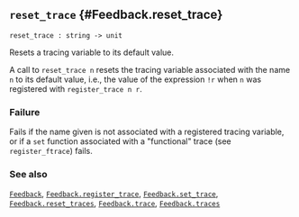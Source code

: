 ## `reset_trace` {#Feedback.reset_trace}


```
reset_trace : string -> unit
```



Resets a tracing variable to its default value.


A call to `reset_trace n` resets the tracing variable associated with
the name `n` to its default value, i.e., the value of the expression
`!r` when `n` was registered with `register_trace n r`.

### Failure

Fails if the name given is not associated with a registered tracing
variable, or if a `set` function associated with a "functional" trace
(see `register_ftrace`) fails.

### See also

[`Feedback`](#Feedback), [`Feedback.register_trace`](#Feedback.register_trace), [`Feedback.set_trace`](#Feedback.set_trace), [`Feedback.reset_traces`](#Feedback.reset_traces), [`Feedback.trace`](#Feedback.trace), [`Feedback.traces`](#Feedback.traces)

